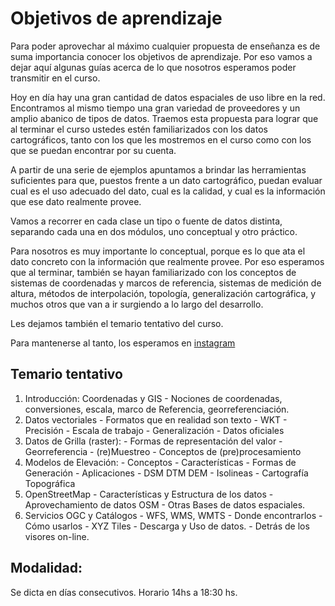 # Objetivos de aprendizaje

Para poder aprovechar al máximo cualquier propuesta de enseñanza es de suma
importancia conocer los objetivos de aprendizaje. Por eso vamos a dejar aquí
algunas guías acerca de lo que nosotros esperamos poder transmitir en el curso.

Hoy en día hay una gran cantidad de datos espaciales de uso libre en la red.
Encontramos al mismo tiempo una gran variedad de proveedores y un amplio
abanico de tipos de datos.
Traemos esta propuesta para lograr que al terminar el curso ustedes estén
familiarizados con los datos cartográficos, tanto con los que les mostremos
en el curso como con los que se puedan encontrar por su cuenta.

A partir de una serie de ejemplos apuntamos a brindar las herramientas
suficientes para que, puestos frente a un dato cartográfico, puedan evaluar
cual es el uso adecuado del dato, cual es la calidad, y cual es la información
que ese dato realmente provee.

Vamos a recorrer en cada clase un tipo o fuente de datos distinta, separando
cada una en dos módulos, uno conceptual y otro práctico.

Para nosotros es muy importante lo conceptual, porque es lo que ata el dato
concreto con la información que realmente provee. Por eso esperamos que al
terminar, también se hayan familiarizado con los conceptos de sistemas de
 coordenadas y marcos de referencia, sistemas de medición de altura,
métodos de interpolación, topología, generalización cartográfica, y muchos otros que van
a ir surgiendo a lo largo del desarrollo.

Les dejamos también el temario tentativo del curso.

Para mantenerse al tanto, los esperamos en [instagram](instagram.com/cartodatos.fiuba)

## Temario tentativo

1.  Introducción: Coordenadas y GIS -
    Nociones de coordenadas, conversiones, escala,
    marco de Referencia, georreferenciación.
2.  Datos vectoriales - Formatos que en realidad son texto - WKT - Precisión -
    Escala de trabajo - Generalización - Datos oficiales
3.  Datos de Grilla (raster): - Formas de representación del valor - Georreferencia -
    (re)Muestreo - Conceptos de (pre)procesamiento
4.  Modelos de Elevación: - Conceptos - Características - Formas de Generación -
    Aplicaciones - DSM DTM DEM - Isolineas - Cartografía Topográfica
5.  OpenStreetMap - Características y Estructura de los datos - Aprovechamiento de datos OSM -
    Otras Bases de datos espaciales.
6.  Servicios OGC y Catálogos - WFS, WMS, WMTS - Donde encontrarlos - Cómo usarlos -
    XYZ Tiles - Descarga y Uso de datos. - Detrás de los visores on-line.

## Modalidad:

Se dicta en días consecutivos. Horario 14hs a 18:30 hs.

